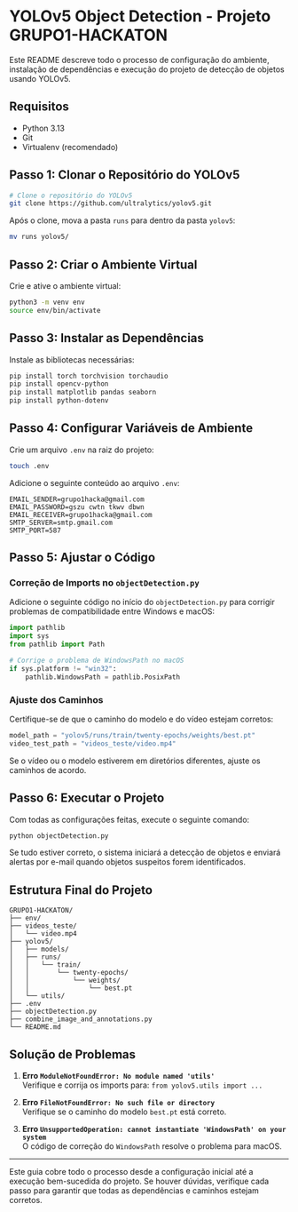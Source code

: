# YOLOv5 Object Detection - Projeto GRUPO1-HACKATON

Este README descreve todo o processo de configuração do ambiente, instalação de dependências e execução do projeto de detecção de objetos usando YOLOv5.

## Requisitos

- Python 3.13
- Git
- Virtualenv (recomendado)

## Passo 1: Clonar o Repositório do YOLOv5

```bash
# Clone o repositório do YOLOv5
git clone https://github.com/ultralytics/yolov5.git
```

Após o clone, mova a pasta `runs` para dentro da pasta `yolov5`:

```bash
mv runs yolov5/
```

## Passo 2: Criar o Ambiente Virtual

Crie e ative o ambiente virtual:

```bash
python3 -m venv env
source env/bin/activate
```

## Passo 3: Instalar as Dependências

Instale as bibliotecas necessárias:

```bash
pip install torch torchvision torchaudio
pip install opencv-python
pip install matplotlib pandas seaborn
pip install python-dotenv
```

## Passo 4: Configurar Variáveis de Ambiente

Crie um arquivo `.env` na raiz do projeto:

```bash
touch .env
```

Adicione o seguinte conteúdo ao arquivo `.env`:

```env
EMAIL_SENDER=grupo1hacka@gmail.com
EMAIL_PASSWORD=gszu cwtn tkwv dbwn
EMAIL_RECEIVER=grupo1hacka@gmail.com
SMTP_SERVER=smtp.gmail.com
SMTP_PORT=587
```

## Passo 5: Ajustar o Código

### Correção de Imports no `objectDetection.py`

Adicione o seguinte código no início do `objectDetection.py` para corrigir problemas de compatibilidade entre Windows e macOS:

```python
import pathlib
import sys
from pathlib import Path

# Corrige o problema de WindowsPath no macOS
if sys.platform != "win32":
    pathlib.WindowsPath = pathlib.PosixPath
```

### Ajuste dos Caminhos

Certifique-se de que o caminho do modelo e do vídeo estejam corretos:

```python
model_path = "yolov5/runs/train/twenty-epochs/weights/best.pt"
video_test_path = "videos_teste/video.mp4"
```

Se o vídeo ou o modelo estiverem em diretórios diferentes, ajuste os caminhos de acordo.

## Passo 6: Executar o Projeto

Com todas as configurações feitas, execute o seguinte comando:

```bash
python objectDetection.py
```

Se tudo estiver correto, o sistema iniciará a detecção de objetos e enviará alertas por e-mail quando objetos suspeitos forem identificados.

## Estrutura Final do Projeto

```
GRUPO1-HACKATON/
├── env/
├── videos_teste/
│   └── video.mp4
├── yolov5/
│   ├── models/
│   ├── runs/
│   │   └── train/
│   │       └── twenty-epochs/
│   │           └── weights/
│   │               └── best.pt
│   └── utils/
├── .env
├── objectDetection.py
├── combine_image_and_annotations.py
└── README.md
```

## Solução de Problemas

1. **Erro `ModuleNotFoundError: No module named 'utils'`**  
    Verifique e corrija os imports para: `from yolov5.utils import ...`

2. **Erro `FileNotFoundError: No such file or directory`**  
    Verifique se o caminho do modelo `best.pt` está correto.

3. **Erro `UnsupportedOperation: cannot instantiate 'WindowsPath' on your system`**  
    O código de correção do `WindowsPath` resolve o problema para macOS.

---

Este guia cobre todo o processo desde a configuração inicial até a execução bem-sucedida do projeto. Se houver dúvidas, verifique cada passo para garantir que todas as dependências e caminhos estejam corretos.

